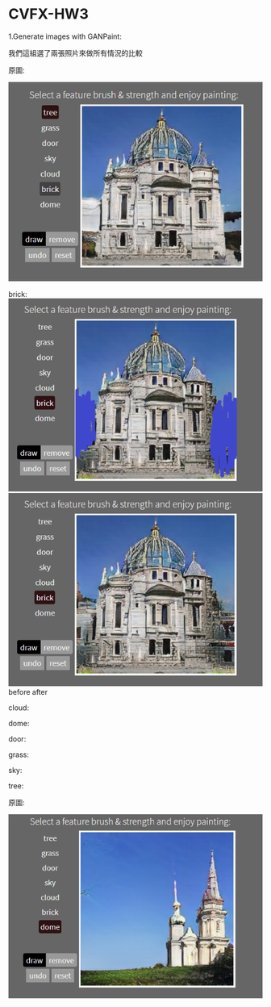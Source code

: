 # CVFX-HW3

1.Generate images with GANPaint:

我們這組選了兩張照片來做所有情況的比較

原圖:

![image](https://github.com/willy-lo/CVFX-HW3/blob/master/%E5%8E%9F%E6%AA%94.PNG)

brick:
![image](https://github.com/willy-lo/CVFX-HW3/blob/master/brick(area).png)   ![image](https://github.com/willy-lo/CVFX-HW3/blob/master/brick.PNG)
                          before                                           after

cloud:

dome:

door:

grass:

sky:

tree:

原圖:

![image](https://github.com/willy-lo/CVFX-HW3/blob/master/%E5%8E%9F%E5%9C%96(2).PNG)
